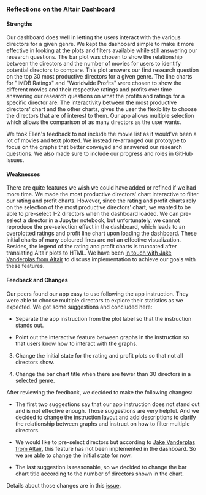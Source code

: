 ### Reflections on the Altair Dashboard

#### Strengths

Our dashboard does well in letting the users interact with the various directors for a given genre. We kept the dashboard simple to make it more effective in looking at the plots and filters available while still answering our research questions. The bar plot was chosen to show the relationship between the directors and the number of movies for users to identify potential directors to compare. This plot answers our first research question on the top 30 most productive directors for a given genre. The line charts for "IMDB Ratings" and "Worldwide Profits" were chosen to show the different movies and their respective ratings and profits over time answering our research questions on what the profits and ratings for a specific director are. The interactivity between the most productive directors' chart and the other charts, gives the user the flexibility to choose the directors that are of interest to them. Our app allows multiple selection which allows the comparison of as many directors as the user wants. 

We took Ellen's feedback to not include the movie list as it would've been a lot of movies and text plotted. We instead re-arranged our prototype to focus on the graphs that better conveyed and answered our research questions. We also made sure to include our progress and roles in GitHub issues.

#### Weaknesses 

There are quite features we wish we could have added or refined if we had more time. We made the most productive directors' chart interactive to filter our rating and profit charts. However, since the rating and profit charts rely on the selection of the most productive directors' chart, we wanted to be able to pre-select 1-2 directors when the dashboard loaded. We can pre-select a director in a Jupyter notebook, but unfortunately, we cannot reproduce the pre-selection effect in the dashboard, which leads to an overplotted ratings and profit line chart upon loading the dashboard. These initial charts of many coloured lines are not an effective visualization. Besides, the legend of the rating and profit charts is truncated after translating Altair plots to HTML. We have been [in touch with Jake Vanderplas from Altair](https://github.com/UBC-MDS/DSCI532_GROUP104_Movies/issues/49) to discuss implementation to achieve our goals with these features.

#### Feedback and Changes

Our peers found our app easy to use following the app instruction. They were able to choose multiple directors to explore their statistics as we expected. We got some suggestions and concluded here:
   
- Separate the app instruction from the plot label so that the instruction stands out.

- Point out the interactive feature between graphs in the instruction so that users know how to interact with the graphs.

3. Change the initial state for the rating and profit plots so that not all directors show.

4. Change the bar chart title when there are fewer than 30 directors in a selected genre.

After reviewing the feedback, we decided to make the following changes:

- The first two suggestions say that our app instruction does not stand out and is not effective enough. Those suggestions are very helpful. And we decided to change the instruction layout and add descriptions to clarify the relationship between graphs and instruct on how to filter multiple directors.

- We would like to pre-select directors but according to [Jake Vanderplas from Altair](https://github.com/UBC-MDS/DSCI532_GROUP104_Movies/issues/49), this feature has not been implemented in the dashboard. So we are able to change the initial state for now.

- The last suggestion is reasonable, so we decided to change the bar chart title according to the number of directors shown in the chart.  

Details about those changes are in this [issue](https://github.com/UBC-MDS/DSCI532_GROUP104_Movies/issues/69).